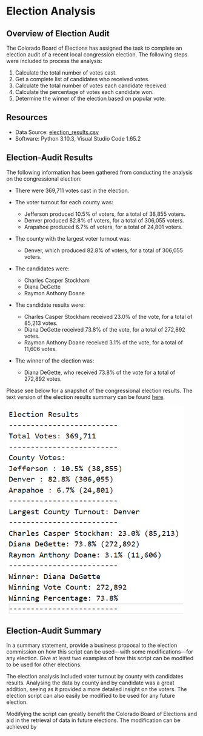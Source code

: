 # Election Analysis

## Overview of Election Audit 
The Colorado Board of Elections has assigned the task to complete an election audit of a recent local congression election. The following steps were included to process the analysis:  
1. Calculate the total number of votes cast.
2. Get a complete list of candidates who received votes. 
3. Calculate the total number of votes each candidate received.
4. Calculate the percentage of votes each candidate won.
5. Determine the winner of the election based on popular vote.

## Resources
- Data Source: [election_results.csv](Resources/election_results.csv)
- Software: Python 3.10.3, Visual Studio Code 1.65.2

## Election-Audit Results
The following information has been gathered from conducting the analysis on the congressional election:

- There were 369,711 votes cast in the election.

- The voter turnout for each county was:

    - Jefferson produced 10.5% of voters, for a total of 38,855 voters.
    - Denver produced 82.8% of voters, for a total of 306,055 voters.
    - Arapahoe produced 6.7% of voters, for a total of 24,801 voters.

- The county with the largest voter turnout was:
    - Denver, which produced 82.8% of voters, for a total of 306,055 voters.

- The candidates were:

    - Charles Casper Stockham
    - Diana DeGette
    - Raymon Anthony Doane

- The candidate results were:

    - Charles Casper Stockham received 23.0% of the vote, for a total of 85,213 votes.
    - Diana DeGette received 73.8% of the vote, for a total of 272,892 votes.
    - Raymon Anthony Doane received 3.1% of the vote, for a total of 11,606 votes.

- The winner of the election was:
    - Diana DeGette, who received 73.8% of the vote for a total of 272,892 votes.

Please see below for a snapshot of the congressional election results. The text version of the election results summary can be found [here](Analysis/election_results.txt).

![Election Results Summary](images/Election_results.png)

## Election-Audit Summary

In a summary statement, provide a business proposal to the election commission on how this script can be used—with some modifications—for any election. Give at least two examples of how this script can be modified to be used for other elections.

The election analysis included voter turnout by county with candidates results. Analysing the data by county and by candidate was a great addition, seeing as it provided a more detailed insight on the voters. The election script can also easily be modified to be used for any future election.  

Modifying the script can greatly benefit the Colorado Board of Elections and aid in the retrieval of data in future elections. The modification can be achieved by  
